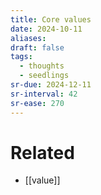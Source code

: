 ```yaml
---
title: Core values
date: 2024-10-11
aliases: 
draft: false
tags:
  - thoughts
  - seedlings
sr-due: 2024-12-11
sr-interval: 42
sr-ease: 270
---
```

# Related

- [[value]]